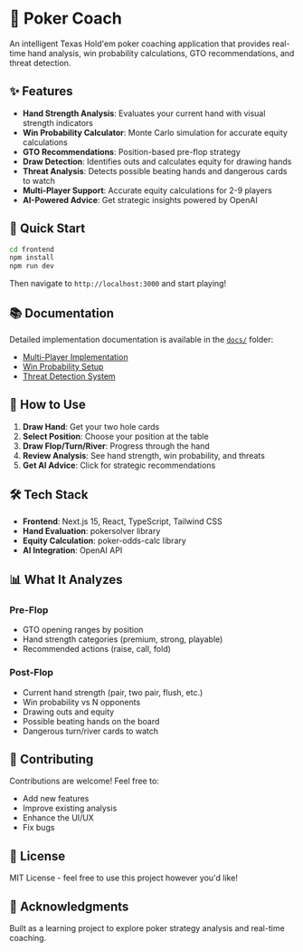 # 🎴 Poker Coach

An intelligent Texas Hold'em poker coaching application that provides real-time hand analysis, win probability calculations, GTO recommendations, and threat detection.

## ✨ Features

- **Hand Strength Analysis**: Evaluates your current hand with visual strength indicators
- **Win Probability Calculator**: Monte Carlo simulation for accurate equity calculations
- **GTO Recommendations**: Position-based pre-flop strategy
- **Draw Detection**: Identifies outs and calculates equity for drawing hands
- **Threat Analysis**: Detects possible beating hands and dangerous cards to watch
- **Multi-Player Support**: Accurate equity calculations for 2-9 players
- **AI-Powered Advice**: Get strategic insights powered by OpenAI

## 🚀 Quick Start

```bash
cd frontend
npm install
npm run dev
```

Then navigate to `http://localhost:3000` and start playing!

## 📚 Documentation

Detailed implementation documentation is available in the [`docs/`](./docs) folder:

- [Multi-Player Implementation](./docs/MULTI_PLAYER_IMPLEMENTATION.md)
- [Win Probability Setup](./docs/WIN_PROBABILITY_SETUP.md)
- [Threat Detection System](./docs/THREAT_DETECTION_IMPLEMENTATION.md)

## 🎯 How to Use

1. **Draw Hand**: Get your two hole cards
2. **Select Position**: Choose your position at the table
3. **Draw Flop/Turn/River**: Progress through the hand
4. **Review Analysis**: See hand strength, win probability, and threats
5. **Get AI Advice**: Click for strategic recommendations

## 🛠️ Tech Stack

- **Frontend**: Next.js 15, React, TypeScript, Tailwind CSS
- **Hand Evaluation**: pokersolver library
- **Equity Calculation**: poker-odds-calc library
- **AI Integration**: OpenAI API

## 📊 What It Analyzes

### Pre-Flop
- GTO opening ranges by position
- Hand strength categories (premium, strong, playable)
- Recommended actions (raise, call, fold)

### Post-Flop
- Current hand strength (pair, two pair, flush, etc.)
- Win probability vs N opponents
- Drawing outs and equity
- Possible beating hands on the board
- Dangerous turn/river cards to watch

## 🤝 Contributing

Contributions are welcome! Feel free to:
- Add new features
- Improve existing analysis
- Enhance the UI/UX
- Fix bugs

## 📝 License

MIT License - feel free to use this project however you'd like!

## 🙏 Acknowledgments

Built as a learning project to explore poker strategy analysis and real-time coaching.